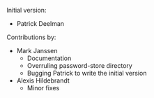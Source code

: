 Initial version:
  - Patrick Deelman

Contributions by:
  - Mark Janssen
    - Documentation
    - Overruling password-store directory
    - Bugging Patrick to write the initial version
  - Alexis  Hildebrandt
    - Minor fixes
